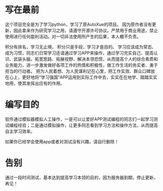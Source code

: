 # 写在最前
这个项目完全是为了学习python，学习了原AutoXue的项目。
因为原作者没有更新，因此拿来作为研究学习之用，请遵守开源许可协议。严禁用于商业用途，禁止使用进行任何盈利活动。对一切非法使用所产生的后果，本人概不负责。

积分有排名，学习无止境， 积分只是手段，学习才是目的。
学习应该成为常态、成为习惯，同志们日常学习还请通过学习APP来操作，通过学习充实自己、提高认识、武装头脑，拓宽思路、拓展视野、解决本领恐慌，从而提高个人的综合素质和业务能力，进一步激发做好各项工作的热情和积极性，做工作生活的务实者、勇于担当的行动者。 把为人民着想、为人民谋利记在心里，把工作实效、群众口碑放在心上，更好地将“学习强国”APP运用到实际工作中去，实实在在地学、踏踏实实地用，使其发挥出应有的作用。

# 编写目的
软件通过模拟器模拟人工操作，一是可以让爱好APP测试编程的同志们一起学习测试编程经验；二是通过模拟操作，让更多同志看到学习方法和操作方法，从而提高自主学习效率。

如果你已经学会使用app或者对测试没有兴趣，请自行删除！

# 告别
通过一段时间测试，基本达到提高学习本领的目的，因为服务器到期，停止更新，再见！
